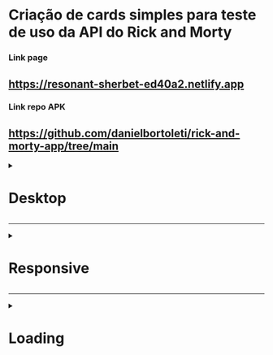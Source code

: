 # Criação de cards simples para teste de uso da API do Rick and Morty

### Link page

## https://resonant-sherbet-ed40a2.netlify.app

### Link repo APK

## https://github.com/danielbortoleti/rick-and-morty-app/tree/main

<details>

<summary>

# Desktop

</summary>

<summary>

## Home

</summary>

![](https://user-images.githubusercontent.com/92615688/179421370-225e4e45-4a68-4be8-86db-69d729e5a527.gif)

<summary>

## ListCards

</summary>

![](https://user-images.githubusercontent.com/92615688/179421471-39954420-2e77-433a-904b-1c4b5a9ddf38.gif)

</details>



---

<details>

<summary>

# Responsive

</summary>

![](https://user-images.githubusercontent.com/92615688/179421594-f27b58c5-dfe6-4cc5-b765-d496e606903d.gif)

</details>

---

<details>

<summary>

# Loading

</summary>

![](https://user-images.githubusercontent.com/92615688/179380865-5ad574e1-aa52-498e-b8ed-464c89cf05ca.gif)

</details>



